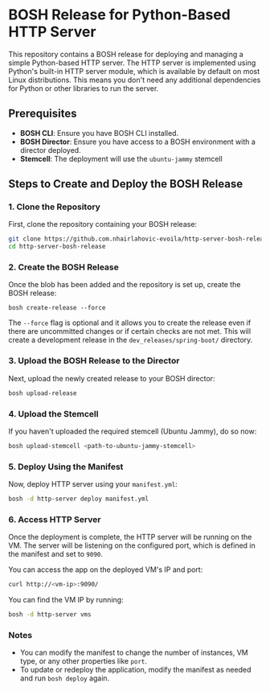 # BOSH Release for Python-Based HTTP Server

This repository contains a BOSH release for deploying and managing a simple Python-based HTTP server. 
The HTTP server is implemented using Python's built-in HTTP server module, which is available by default on most Linux distributions. 
This means you don't need any additional dependencies for Python or other libraries to run the server.

## Prerequisites

- **BOSH CLI**: Ensure you have BOSH CLI installed.
- **BOSH Director**: Ensure you have access to a BOSH environment with a director deployed.
- **Stemcell**: The deployment will use the `ubuntu-jammy` stemcell

## Steps to Create and Deploy the BOSH Release

### 1. Clone the Repository

First, clone the repository containing your BOSH release:

```bash
git clone https://github.com.nhairlahovic-evoila/http-server-bosh-release.git
cd http-server-bosh-release
```

### 2. Create the BOSH Release

Once the blob has been added and the repository is set up, create the BOSH release:
```bosh
bosh create-release --force
```

The `--force` flag is optional and it allows you to create the release even if there are uncommitted changes or if certain checks are not met. This will create a development release in the `dev_releases/spring-boot/` directory.

### 3. Upload the BOSH Release to the Director

Next, upload the newly created release to your BOSH director:
```bash
bosh upload-release
```

### 4. Upload the Stemcell

If you haven't uploaded the required stemcell (Ubuntu Jammy), do so now:
```bash
bosh upload-stemcell <path-to-ubuntu-jammy-stemcell>
```

### 5. Deploy Using the Manifest

Now, deploy HTTP server using your `manifest.yml`:
```bash
bosh -d http-server deploy manifest.yml
```

### 6. Access HTTP Server

Once the deployment is complete, the HTTP server will be running on the VM. The server will be listening on the configured port, which is defined in the manifest and set to `9090`.

You can access the app on the deployed VM's IP and port:
```bash
curl http://<vm-ip>:9090/
```

You can find the VM IP by running:
```bash
bosh -d http-server vms
```

### Notes

- You can modify the manifest to change the number of instances, VM type, or any other properties like `port`.
- To update or redeploy the application, modify the manifest as needed and run `bosh deploy` again.








